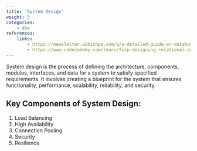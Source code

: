 ```yaml
---
title: 'System Design'
weight: 3
categories:
    - dba
references:
    links:
        - https://newsletter.ashishps.com/p/a-detailed-guide-on-database-indexes5
        - https://www.codecademy.com/learn/fscp-designing-relational-databases/modules/fscp-designing-a-database/cheatsheet
--- 
```


System design is the process of defining the architecture, components, modules, interfaces, and data for a system to satisfy specified requirements. It involves creating a blueprint for the system that ensures functionality, performance, scalability, reliability, and security.

## Key Components of System Design:

1. Load Balancing
2. High Availability
3. Connection Pooling
4. Security
5. Resilience

